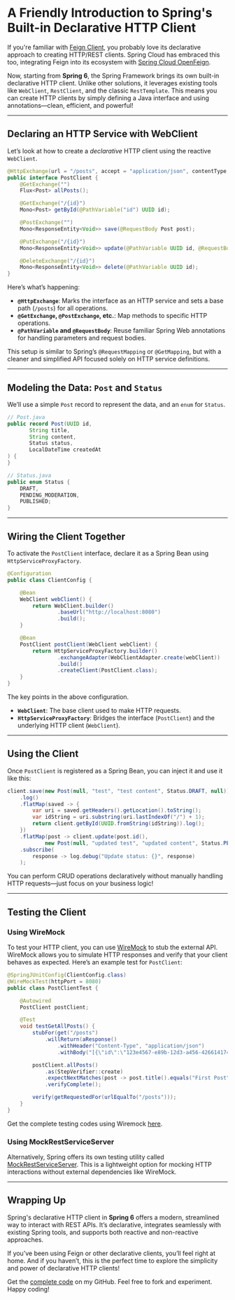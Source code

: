 # A Friendly Introduction to Spring's Built-in Declarative HTTP Client

If you're familiar with [Feign Client](https://github.com/OpenFeign/feign), you probably love its declarative approach to creating HTTP/REST clients. Spring Cloud has embraced this too, integrating Feign into its ecosystem with [Spring Cloud OpenFeign](https://spring.io/projects/spring-cloud-openfeign).

Now, starting from **Spring 6**, the Spring Framework brings its own built-in declarative HTTP client. Unlike other solutions, it leverages existing tools like `WebClient`, `RestClient`, and the classic `RestTemplate`. This means you can create HTTP clients by simply defining a Java interface and using annotations—clean, efficient, and powerful!

---

## Declaring an HTTP Service with WebClient

Let’s look at how to create a *declarative* HTTP client using the reactive `WebClient`.

```java
@HttpExchange(url = "/posts", accept = "application/json", contentType = "application/json")
public interface PostClient {
    @GetExchange("")
    Flux<Post> allPosts();

    @GetExchange("/{id}")
    Mono<Post> getById(@PathVariable("id") UUID id);

    @PostExchange("")
    Mono<ResponseEntity<Void>> save(@RequestBody Post post);

    @PutExchange("/{id}")
    Mono<ResponseEntity<Void>> update(@PathVariable UUID id, @RequestBody Post post);

    @DeleteExchange("/{id}")
    Mono<ResponseEntity<Void>> delete(@PathVariable UUID id);
}
```

Here’s what’s happening:

- **`@HttpExchange`**: Marks the interface as an HTTP service and sets a base path (`/posts`) for all operations.
- **`@GetExchange`, `@PostExchange`, etc.**: Map methods to specific HTTP operations.
- **`@PathVariable` and `@RequestBody`**: Reuse familiar Spring Web annotations for handling parameters and request bodies.

This setup is similar to Spring’s `@RequestMapping` or `@GetMapping`, but with a cleaner and simplified API focused solely on HTTP service definitions.

---

## Modeling the Data: `Post` and `Status`

We’ll use a simple `Post` record to represent the data, and an `enum` for `Status`.

```java
// Post.java
public record Post(UUID id,
       String title,
       String content,
       Status status,
       LocalDateTime createdAt
) {
}

// Status.java
public enum Status {
    DRAFT,
    PENDING_MODERATION,
    PUBLISHED;
}
```

---

## Wiring the Client Together

To activate the `PostClient` interface, declare it as a Spring Bean using `HttpServiceProxyFactory`.

```java
@Configuration
public class ClientConfig {

    @Bean
    WebClient webClient() {
        return WebClient.builder()
                .baseUrl("http://localhost:8080")
                .build();
    }

    @Bean
    PostClient postClient(WebClient webClient) {
        return HttpServiceProxyFactory.builder()
                .exchangeAdapter(WebClientAdapter.create(webClient))
                .build()
                .createClient(PostClient.class);
    }
}
```

The key points in the above configuration.

- **`WebClient`**: The base client used to make HTTP requests.
- **`HttpServiceProxyFactory`**: Bridges the interface (`PostClient`) and the underlying HTTP client (`WebClient`).

---

## Using the Client

Once `PostClient` is registered as a Spring Bean, you can inject it and use it like this:

```java
client.save(new Post(null, "test", "test content", Status.DRAFT, null))
    .log()
    .flatMap(saved -> {
        var uri = saved.getHeaders().getLocation().toString();
        var idString = uri.substring(uri.lastIndexOf("/") + 1);
        return client.getById(UUID.fromString(idString)).log();
    })
    .flatMap(post -> client.update(post.id(), 
            new Post(null, "updated test", "updated content", Status.PENDING_MODERATION, null)))
    .subscribe(
        response -> log.debug("Update status: {}", response)
    );
```

You can perform CRUD operations declaratively without manually handling HTTP requests—just focus on your business logic!

---

## Testing the Client

### Using WireMock

To test your HTTP client, you can use [WireMock](https://wiremock.org/) to stub the external API. WireMock allows you to simulate HTTP responses and verify that your client behaves as expected. Here’s an example test for `PostClient`:

```java
@SpringJUnitConfig(ClientConfig.class)
@WireMockTest(httpPort = 8080)
public class PostClientTest {

    @Autowired
    PostClient postClient;

    @Test
    void testGetAllPosts() {
        stubFor(get("/posts")
            .willReturn(aResponse()
                .withHeader("Content-Type", "application/json")
                .withBody("[{\"id\":\"123e4567-e89b-12d3-a456-426614174000\",\"title\":\"First Post\",\"content\":\"Hello World\",\"status\":\"DRAFT\",\"createdAt\":\"2025-05-01T10:00:00\"}]")));

        postClient.allPosts()
            .as(StepVerifier::create)
            .expectNextMatches(post -> post.title().equals("First Post"))
            .verifyComplete();

        verify(getRequestedFor(urlEqualTo("/posts")));
    }
}
```

Get the complete testing codes using Wiremock [here](https://github.com/hantsy/spring6-sandbox/blob/master/declarative-http-client/src/test/java/com/example/demo/PostClientTest.java).

### Using MockRestServiceServer

Alternatively, Spring offers its own testing utility called [MockRestServiceServer](https://docs.spring.io/spring-framework/docs/current/javadoc-api/org/springframework/test/web/client/MockRestServiceServer.html). This is a lightweight option for mocking HTTP interactions without external dependencies like WireMock.

---

## Wrapping Up

Spring's declarative HTTP client in **Spring 6** offers a modern, streamlined way to interact with REST APIs. It’s declarative, integrates seamlessly with existing Spring tools, and supports both reactive and non-reactive approaches.

If you’ve been using Feign or other declarative clients, you’ll feel right at home. And if you haven’t, this is the perfect time to explore the simplicity and power of declarative HTTP clients!

Get the [complete code](https://github.com/hantsy/spring6-sandbox/tree/master/declarative-http-client) on my GitHub. Feel free to fork and experiment. Happy coding!
